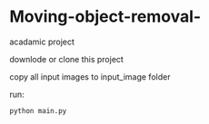# Moving-object-removal-
acadamic project

downlode or clone this project

copy all input images to input_image folder

run:

    python main.py
